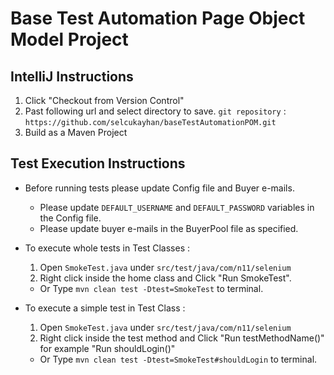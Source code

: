 Base Test Automation Page Object Model Project 
==============================================================


IntelliJ Instructions
--------------------

1. Click "Checkout from Version Control"
2. Past following url and select directory to save.
    ```git repository``` : ```https://github.com/selcukayhan/baseTestAutomationPOM.git```
3. Build as a Maven Project

Test Execution Instructions
--------------------

* Before running tests please update Config file and Buyer e-mails. 

    * Please update `DEFAULT_USERNAME` and `DEFAULT_PASSWORD` variables in the Config file.
    * Please update buyer e-mails in the BuyerPool file as specified.


* To execute whole tests in Test Classes :
    1. Open `SmokeTest.java` under `src/test/java/com/n11/selenium`
    2. Right click inside the home class and Click "Run SmokeTest".
   
    * Or Type `mvn clean test -Dtest=SmokeTest`  to terminal. 
    
* To execute a simple test in Test Class :
    1. Open `SmokeTest.java` under `src/test/java/com/n11/selenium`
    2. Right click inside the test method and Click "Run testMethodName()" for example "Run shouldLogin()"
    
    * Or Type ```mvn clean test -Dtest=SmokeTest#shouldLogin``` to terminal. 

